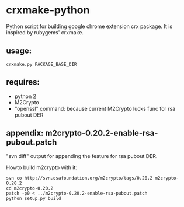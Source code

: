 # crxmake-python

Python script for building google chrome extension crx package.
It is inspired by rubygems' crxmake.

## usage:

    crxmake.py PACKAGE_BASE_DIR

## requires:

- python 2
- M2Crypto
- "openssl" command: because current M2Crypto lucks func for rsa pubout DER

## appendix: m2crypto-0.20.2-enable-rsa-pubout.patch

"svn diff" output for appending the feature for rsa pubout DER.

Howto build m2crypto with it:

    svn co http://svn.osafoundation.org/m2crypto/tags/0.20.2 m2crypto-0.20.2
    cd m2crypto-0.20.2
    patch -p0 < ../m2crypto-0.20.2-enable-rsa-pubout.patch
    python setup.py build

